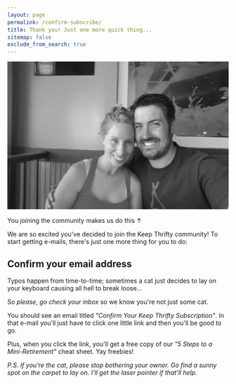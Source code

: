 ```yaml
---
layout: page
permalink: /confirm-subscribe/
title: Thank you! Just one more quick thing...
sitemap: false
exclude_from_search: true
---
```


![Chris and Jaime](/assets/img/header/start.jpg)

<div class="image-caption">You joining the community makes us do this &uarr;</div>

We are so excited you've decided to join the Keep Thrifty community! To start getting e-mails, there's just one more thing for you to do:

## __Confirm your email address__

Typos happen from time-to-time; sometimes a cat just decides to lay on your keyboard causing all hell to break loose...

So _please, go check your inbox_ so we know you're not just some cat.

You should see an email titled _"Confirm Your Keep Thrifty Subscription"_. In that e-mail you'll just have to click one little link and then you'll be good to go.

Plus, when you click the link, you'll get a free copy of our _"5 Steps to a Mini-Retirement"_ cheat sheet. Yay freebies!

_P.S. If you're the cat, please stop bothering your owner. Go find a sunny spot on the carpet to lay on. I'll get the laser pointer if that'll help._
